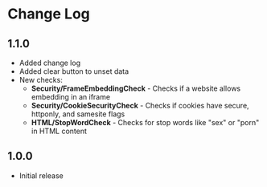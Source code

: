 # Change Log

## 1.1.0

- Added change log
- Added clear button to unset data
- New checks:
  - **Security/FrameEmbeddingCheck** - Checks if a website allows embedding in an iframe
  - **Security/CookieSecurityCheck** - Checks if cookies have secure, httponly, and samesite flags
  - **HTML/StopWordCheck** - Checks for stop words like "sex" or "porn" in HTML content

## 1.0.0

- Initial release
